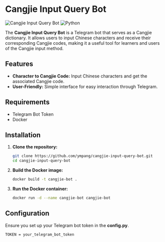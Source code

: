 # Cangjie Input Query Bot

![Cangjie Input Query Bot](https://img.shields.io/badge/version-1.0-green) ![Python](https://img.shields.io/badge/python-3.8%2B-blue)

The **Cangjie Input Query Bot** is a Telegram bot that serves as a Cangjie dictionary. It allows users to input Chinese characters and receive their corresponding Cangjie codes, making it a useful tool for learners and users of the Cangjie input method.

## Features

- **Character to Cangjie Code:** Input Chinese characters and get the associated Cangjie code.
- **User-Friendly:** Simple interface for easy interaction through Telegram.

## Requirements

- Telegram Bot Token
- Docker

## Installation

1. **Clone the repository:**

   ```bash
   git clone https://github.com/ympang/cangjie-input-query-bot.git
   cd cangjie-input-query-bot

2. **Build the Docker image:**

   ```bash
   docker build -t cangjie-bot .
   
3. **Run the Docker container:**

   ```bash
   docker run -d --name cangjie-bot cangjie-bot

## Configuration

Ensure you set up your Telegram bot token in the **config.py**.

```bash
TOKEN = your_telegram_bot_token

